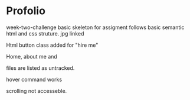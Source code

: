 # Profolio
week-two-challenge
basic skeleton for assigment
follows basic semantic html and css struture.
jpg linked

Html button class added for "hire me"

Home, about me and 

files are listed as untracked.

hover command works

scrolling not accesseble.

